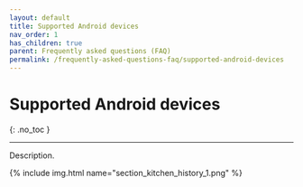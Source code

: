 ```yaml
---
layout: default
title: Supported Android devices
nav_order: 1
has_children: true
parent: Frequently asked questions (FAQ)
permalink: /frequently-asked-questions-faq/supported-android-devices
---
```


# Supported Android devices
{: .no_toc }

---

Description.

{% include img.html name="section_kitchen_history_1.png" %}